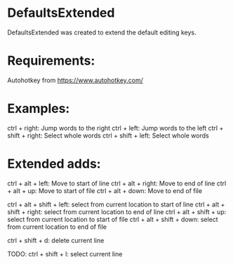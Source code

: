 # DefaultsExtended
DefaultsExtended was created to extend the default editing keys. 

# Requirements:
Autohotkey from https://www.autohotkey.com/

# Examples:
ctrl + right: Jump words to the right
ctrl + left: Jump words to the left
ctrl + shift + right: Select whole words
ctrl + shift + left: Select whole words

# Extended adds:
ctrl + alt + left: Move to start of line
ctrl + alt + right: Move to end of line
ctrl + alt + up: Move to start of file
ctrl + alt + down: Move to end of file

ctrl + alt + shift + left: select from current location to start of line
ctrl + alt + shift + right: select from current location to end of line
ctrl + alt + shift + up: select from current location to start of file
ctrl + alt + shift + down: select from current location to end of file

ctrl + shift + d: delete current line

TODO: 
ctrl + shift + l: select current line
